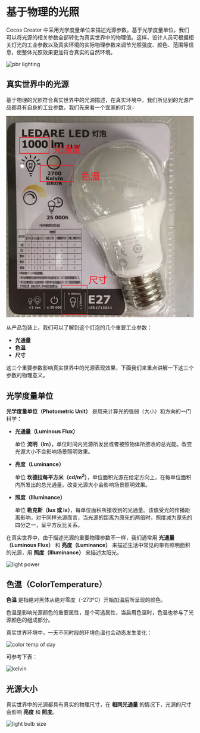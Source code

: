 # 基于物理的光照

Cocos Creator 中采用光学度量单位来描述光源参数。基于光学度量单位，我们可以将光源的相关参数全部转化为真实世界中的物理值。这样，设计人员可根据相关灯光的工业参数以及真实环境的实际物理参数来调节光照强度、颜色、范围等信息，使整体光照效果更加符合真实的自然环境。

![pbr lighting](pbrlighting/pbr-lighting.jpg)

## 真实世界中的光源

基于物理的光照符合真实世界中的光源描述，在真实环境中，我们所见到的光源产品都具有自身的工业参数，我们先来看一个宜家的灯泡💡

![light bulb size](pbrlighting/light-bulb.jpg)

从产品包装上，我们可以了解到这个灯泡的几个重要工业参数：
- **光通量**
- **色温**
- **尺寸**

这三个重要参数影响真实世界中的光源表现效果，下面我们来重点讲解一下这三个参数的物理意义。

## 光学度量单位

**光学度量单位（Photometric Unit）** 是用来计算光的强弱（大小）和方向的一门科学：

- **光通量（Luminous Flux）**

  单位 **流明（lm）**，单位时间内光源所发出或者被照物体所接收的总光能。改变光源大小不会影响场景照明效果。

- **亮度（Luminance）**

  单位 **坎德拉每平方米（cd/m<sup>2</sup>）**，单位面积光源在给定方向上，在每单位面积内所发出的总光通量。改变光源大小会影响场景照明效果。

- **照度（Illuminance）**

  单位 **勒克斯（lux 或 lx）**，每单位面积所接收到的光通量。该值受光的传播距离影响，对于同样光源而言，当光源的距离为原先的两倍时，照度减为原先的四分之一，呈平方反比关系。

在真实世界中，由于描述光源的重要物理参数不一样，我们通常用 **光通量（Luminous Flux）** 和 **亮度（Luminance）** 来描述生活中常见的带有照明面积的光源，用 **照度（Illuminance）** 来描述太阳光。

![light power](pbrlighting/light-power.jpg)

## 色温（ColorTemperature）

**色温** 是指绝对黑体从绝对零度（-273℃）开始加温后所呈现的颜色。

色温是影响光源颜色的重要属性，是个可选属性，当启用色温时，色温也参与了光源颜色的组成部分。

真实世界环境中，一天不同时段的环境色温也会动态发生变化：

![color temp of day](pbrlighting/color-temp-of-day.jpg)

可参考下表：

![kelvin](pbrlighting/kelvin.jpg)

## 光源大小

真实世界中的光源都具有真实的物理尺寸，在 **相同光通量** 的情况下，光源的尺寸会影响 **亮度** 和 **照度**。

![light bulb size](pbrlighting/light-bulb-size.png)
